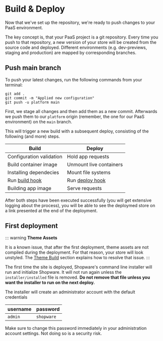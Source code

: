 # Build & Deploy

Now that we've set up the repository, we're ready to push changes to your PaaS environment.

The key concept is, that your PaaS project is a git repository. Every time you push to that repository, a new version of your store will be created from the source code and deployed. Different environments (e.g. dev-previews, staging and production) are mapped by corresponding branches.

## Push main branch

To push your latest changes, run the following commands from your terminal:

```sh{3}
git add .
git commit -m "Applied new configuration"
git push -u platform main
```

First, we stage all changes and then add them as a new commit. Afterwards we push them to our `platform` origin (remember, the one for our PaaS environment) on the `main` branch.

This will trigger a new build with a subsequent deploy, consisting of the following (and more) steps.

| Build | Deploy |
| --- | --- |
| Configuration validation | Hold app requests |
| Build container image | Unmount live containers |
| Installing dependecies | Mount file systems |
| Run [build hook](./setup-template.md#build-hook) | Run [deploy hook](./setup-template.md#deploy-hook) |
| Building app image | Serve requests |

After both steps have been executed successfully (you will get extensive logging about the process), you will be able to see the deploymed store on a link presented at the end of the deployment.

## First deployment

::: warning
**Theme Assets**

It is a known issue, that after the first deployment, theme assets are not compiled during the deployment. For that reason, your store will look unstyled. The [Theme Build](./theme-build.md) section explains how to resolve that issue.
:::

The first time the site is deployed, Shopware's command line installer will run and initialize Shopware. It will not run again unless the `installer/installed` file is removed. **Do not remove that file unless you want the installer to run on the next deploy.**

The installer will create an administrator account with the default credentials

| username | password |
|---|---|
| `admin` | `shopware` |

Make sure to change this password immediately in your administration account settings. Not doing so is a security risk.
